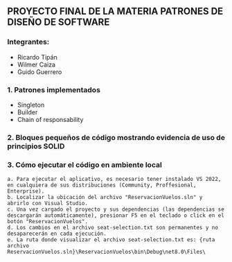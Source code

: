 ## PROYECTO FINAL DE LA MATERIA PATRONES DE DISEÑO DE SOFTWARE
### Integrantes:
- Ricardo Tipán
- Wilmer Caiza
- Guido Guerrero

### 1. Patrones implementados
   - Singleton
   - Builder
   - Chain of responsability

### 2. Bloques pequeños de código mostrando evidencia de uso de principios SOLID


### 3. Cómo ejecutar el código en ambiente local
    a. Para ejecutar el aplicativo, es necesario tener instalado VS 2022, en cualquiera de sus distribuciones (Community, Proffesional, Enterprise).
    b. Localizar la ubicación del archivo "ReservacionVuelos.sln" y abrirlo con Visual Studio.
    c. Una vez cargado el proyecto y sus dependencias (las dependencias se descargarán automáticamente), presionar F5 en el teclado o click en el botón "ReservacionVuelos".
    d. Los cambios en el archivo seat-selection.txt son permanentes y no desaparecerán en cada ejecución.
    e. La ruta donde visualizar el archivo seat-selection.txt es: {ruta archivo ReservacionVuelos.sln}\ReservacionVuelos\bin\Debug\net8.0\Files\
